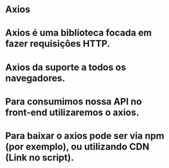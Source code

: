 # Axios


#   Axios é uma biblioteca focada em fazer requisições HTTP.

#   Axios da suporte a todos os navegadores.

#   Para consumimos nossa API no front-end utilizaremos o axios.

#   Para baixar o axios pode ser via npm (por exemplo), ou utilizando CDN (Link no script).